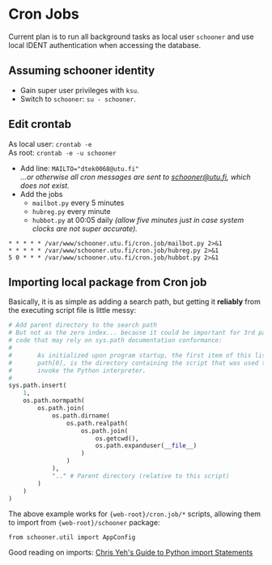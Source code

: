 # Cron Jobs

Current plan is to run all background tasks as local user `schooner` and use local IDENT authentication when accessing the database.

## Assuming schooner identity

- Gain super user privileges with `ksu`.
- Switch to `schooner`: `su - schooner`.

## Edit crontab

As local user: `crontab -e`  
As root: `crontab -e -u schooner`

- Add line: `MAILTO="dtek0068@utu.fi"`  
  _...or otherwise all cron messages are sent to schooner@utu.fi, which does not exist._
- Add the jobs
  - `mailbot.py` every 5 minutes
  - `hubreg.py` every minute
  - `hubbot.py` at 00:05 daily _(allow five minutes just in case system clocks are not super accurate)._

```crontab
* * * * * /var/www/schooner.utu.fi/cron.job/mailbot.py 2>&1
* * * * * /var/www/schooner.utu.fi/cron.job/hubreg.py 2>&1
5 0 * * * /var/www/schooner.utu.fi/cron.job/hubbot.py 2>&1
```  


## Importing local package from Cron job

Basically, it is as simple as adding a search path, but getting it **reliably** from the executing script file is little messy:
```python
# Add parent directory to the search path
# But not as the zero index... because it could be important for 3rd party
# code that may rely on sys.path documentation conformance:
#
#       As initialized upon program startup, the first item of this list,
#       path[0], is the directory containing the script that was used to
#       invoke the Python interpreter.
#
sys.path.insert(
    1,
    os.path.normpath(
        os.path.join(
            os.path.dirname(
                os.path.realpath(
                    os.path.join(
                        os.getcwd(),
                        os.path.expanduser(__file__)
                    )
                )
            ),
            ".." # Parent directory (relative to this script)
        )
    )
)
```
The above example works for `{web-root}/cron.job/*` scripts, allowing them to import from `{web-root}/schooner` package:
```
from schooner.util import AppConfig
```

Good reading on imports: [Chris Yeh's Guide to Python import Statements](https://chrisyeh96.github.io/2017/08/08/definitive-guide-python-imports.html#basics-of-the-python-import-and-syspath)

